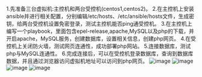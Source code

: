1.先准备三台虚拟机:主控机和两台受控机(centos1,centos2)。
2.在主控机上安装ansible并进行相关配置，分别编辑/etc/hosts、/etc/ansible/hosts文件，生成密钥，给两台受控机设置免密登录，测试主控机能否ping通受控机。
3.在主控机上编写一个playbook，里面包含epel-release,apache,MySQL以及php的下载，并开启apache，MySQL服务，创建数据库，设置相关信息，创建php网页。
4.在受控机上关闭防火墙，测试网页连通性，成功部署php网站。
5.连接数据库，测试php与MySQL连通性。
6.完成连接后，可以在受控机登录数据库，查询到数据库数据，并且通过浏览器访问虚拟机地址可以访问到php网页。
![image](https://github.com/huangA1200/ansible/assets/172261871/6e2edde6-1f0e-4893-9202-bd99f315522a)
![image](https://github.com/huangA1200/ansible/assets/172261871/46e3ac4a-268e-45bd-b15c-cfb084113e1f)
![image](https://github.com/huangA1200/ansible/assets/172261871/ed7e12e4-9d41-4887-9264-40c23013ce20)
![image](https://github.com/huangA1200/ansible/assets/172261871/851fb22e-1bce-4377-aa5f-5689fdcbc1ab)

